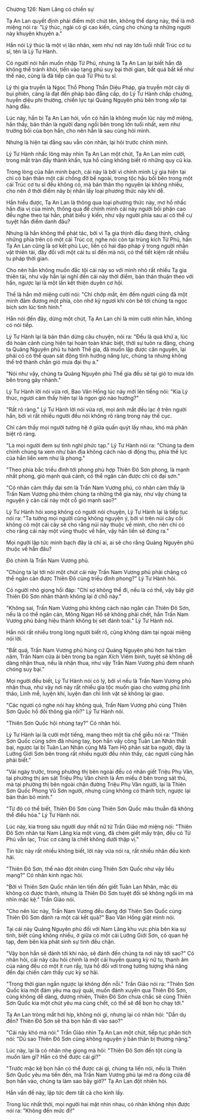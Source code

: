 




Chương 126: Nam Lăng có chiến sự


Tạ An Lan quyết định phải điểm một chút tên, không thể dạng này, thế là mở miệng nói ra: "Lý thúc, ngài có gì cao kiến, cũng cho chúng ta những người này khuyên khuyên a."

Hắn nói Lý thúc là một vị lão nhân, xem như nơi này lớn tuổi nhất Trúc cơ tu sĩ, tên là Lý Tư Hành.

Có người nói hắn muốn nhập Tử Phủ, nhưng là Tạ An Lan lại biết hắn đã không thể tránh khỏi, tiến vào tạng phủ suy bại thời gian, bất quá bất kể như thế nào, cũng là đã tiếp cận quá Tử Phủ tu sĩ.

Lý thị gia truyền là Ngọc Thổ Phong Thần Diệu Pháp, gia truyền một cây di bụi phiên, càng là đạt đến pháp bảo đẳng cấp, do Lý Tư Hành chấp chưởng, huyền diệu phi thường, chiến lực tại Quảng Nguyên phủ bên trong xếp tại hàng đầu.

Lúc này, hắn bị Tạ An Lan hỏi, vốn có hắn là không muốn lúc này mở miệng, hắn thấy, bản thân là người đang ngồi bên trong lớn tuổi nhất, xem như trường bối của bọn hắn, cho nên hẳn là sau cùng hỏi mình.

Nhưng là hiện tại đằng sau vẫn còn nhân, lại hỏi trước chính mình.

Lý Tư Hành nhấc lông mày nhìn Tạ An Lan một chút, Tạ An Lan mỉm cười, trong mắt tràn đầy thành khẩn, tựa hồ cũng không biết rõ những quy củ kia.

Trong lòng của hắn minh bạch, cái này là bởi vì chính mình Lý gia hiện tại chỉ có bản thân một cái chống đỡ bề ngoài, trong tộc hậu bối bên trong một cái Trúc cơ tu sĩ đều không có, mà bản thân thọ nguyên lại không nhiều, cho nên ở thời điểm này bị nhân lấy loại phương thức này khi dễ.

Hắn hiểu được, Tạ An Lan là thông qua loại phương thức này, mơ hồ nhấc hắn địa vị của mình, thông qua để chính mình cái này người bối phận cao đều nghe theo tại hắn, phát biểu ý kiến, như vậy người phía sau ai có thể cự tuyệt hắn điểm danh đâu?

Nhưng là hắn không thể phát tác, bởi vì Tạ gia thịnh đầu đang thịnh, chẳng những phía trên có một cái Trúc cơ, nghe nói còn tại trùng kích Tử Phủ, hắn Tạ An Lan cũng là sơ kết phù Lục, liền có hai đạo pháp ý trong người nhân vật thiên tài, đây đối với một cái tu sĩ đến mà nói, có thể tiết kiệm rất nhiều tu pháp thời gian.

Cho nên hắn không muốn đắc tội cái này so với mình nhỏ rất nhiều Tạ gia thiên tài, như vậy hắn lại nghĩ đến cái này thời điểm, bản thân thuận theo với hắn, ngược lại là một lần kết thiện duyên cơ hội.

Thế là hắn mở miệng cười nói: "Chỉ chớp mắt, êm đềm ngươi cũng đã một mình đảm đương một phía, còn nhớ kỹ ngươi khi còn bé tới chúng ta ngọc bích sơn lúc tình hình."

Hắn nói đến đây, dừng một chút, Tạ An Lan chỉ là mỉm cười nhìn hắn, không có nói tiếp.

Lý Tư Hành lại là bản thân dừng câu chuyện, nói ra: "Đều là quá khứ a, lúc đó hoàn cảnh cùng hiện tại hoàn toàn khác biệt, thời sự tuôn ra đãng, chúng ta Quảng Nguyên phủ tu hành Thế gia, đã muốn lập được căn nguyên, lại phải có có thể quan sát động tĩnh hướng năng lực, chúng ta nhưng không thể trở thành chắn gió mưa đại thụ a."

"Nói như vậy, chúng ta Quảng Nguyên phủ Thế gia đều sẽ tại gió to mưa lớn bên trong gãy nhánh."

Lý Tư Hành lời nói vừa rơi, Bao Văn Hồng lúc này mới lên tiếng nói: "Kia Lý thúc, ngươi cảm thấy hiện tại là ngọn gió nào hướng?"

"Rất rõ ràng." Lý Tư Hành lời nói vừa rơi, mọi ánh mắt đều lạc ở trên người hắn, bởi vì rất nhiều người đều nói không rõ ràng trong này thế cục.

Chỉ cảm thấy mọi người tướng hệ ở giữa quấn quýt lấy nhau, khó mà phân biệt rõ ràng.

"Là mọi người đem sự tình nghĩ phức tạp." Lý Tư Hành nói ra: "Chúng ta đem chính chúng ta xem như bản địa không cách nào di động thụ, phía thế lực của hắn liền xem như là phong."

"Theo phía bắc triều đình tới phong phù hợp Thiên Đô Sơn phong, là mạnh nhất phong, gió mạnh quá cảnh, có thể ngăn cản được chỉ có đại sơn."

"Có nhân cảm thấy đại sơn là Trấn Nam Vương phủ, có nhân cảm thấy là Trấn Nam Vương phủ thêm chúng ta những thế gia này, như vậy chúng ta nguyện ý cản cái này một cỗ gió mạnh sao?"

Lý Tư Hành hỏi xong không có người nói chuyện, Lý Tư Hành lại là tiếp tục nói ra: "Ta tưởng mọi người cũng không nguyện ý, bởi vì trên núi cây cối không có một cái cây sẽ cho rằng núi này thuộc về mình, cho nên chỉ có cho rằng cái này một vùng thuộc về hắn, vậy hắn liền sẽ đứng ra."

Mọi người lập tức minh bạch đây là chỉ ai, ai sẽ cho rằng Quảng Nguyên phủ thuộc về hắn đâu?

Đó chính là Trấn Nam Vương phủ.

"Chúng ta lại tới nói một chút cái này Trấn Nam Vương phủ phải chăng có thể ngăn cản được Thiên Đô cùng triều đình phong?" Lý Tư Hành hỏi.

Có người nhỏ giọng hồi đáp: "Chỉ sợ không thể đi, nếu là có thể, vậy bây giờ Thiên Đô Sơn nhân thành không lại ở chỗ này."

"Không sai, Trấn Nam Vương phủ không cách nào ngăn cản Thiên Đô Sơn, nếu là có thể ngăn cản, Mông Ngạn Hổ sẽ không phải chết, hắn Trấn Nam Vương phủ bảng hiệu thành không bị sét đánh toái." Lý Tư Hành nói.

Hắn nói rất nhiều trong lòng người biết rõ, cũng không dám tại ngoài miệng nói lời.

"Bất quá, Trấn Nam Vương phủ hùng cứ Quảng Nguyên phủ hơn hai trăm năm, Trấn Nam cửa ải bên trong ba ngàn Xích Viêm binh, tuyệt sẽ không dễ dàng nhận thua, nếu là nhận thua, như vậy Trấn Nam Vương phủ đem nhanh chóng suy bại."

Mọi người đều biết, Lý Tư Hành nói có lý, bởi vì nếu là Trấn Nam Vương phủ nhận thua, như vậy nơi này rất nhiều gia tộc muốn giao cho vương phủ linh thảo, Linh mễ, luyện khí, luyện đan chi linh vật sẽ không lại giao.

"Các ngươi có nghe nói hay không quá, Trấn Nam Vương phủ cùng Thiên Sơn Quốc hồ đồi thông gia rồi?" Lý Tư Hành nói.

"Thiên Sơn Quốc hội nhúng tay?" Có nhân hỏi.

Lý Tư Hành lại là cười một tiếng, mang theo một tia chế giễu nói ra: "Thiên Sơn Quốc cũng sớm đã nhúng tay, bọn hắn vây công Tuân Lan Nhân thất bại, ngược lại bị Tuân Lan Nhân cùng Mã Tam Hộ phản sát ba người, đây là Lưỡng Giới Sơn bên trong rất nhiều người đều nhìn thấy, các ngươi cũng hẳn phải biết."

"Vài ngày trước, trong phường thị bên ngoài đều có nhân giết Triệu Phụ Vân, tại phường thị ám sát Triệu Phụ Vân chính là Ám miếu ở bên trong sát thủ, mà tại phường thị bên ngoài chặn đường Triệu Phụ Vân người, lại là Thiên Sơn Quốc Phong Vũ Sơn người, nhưng cũng không có thành tích, ngược lại bản thân bỏ mình."

"Từ đó có thể biết, Thiên Đô Sơn cùng Thiên Sơn Quốc mâu thuẫn đã không thể điều hòa." Lý Tư Hành nói.

Lúc này, kia trong sáu người duy nhất nữ tử Trần Giảo mở miệng nói: "Thiên Đô Sơn nhân tại Nam Lăng kia một vùng, đã chém giết mấy trận, đều có Tử Phủ vẫn lạc, Trúc cơ càng là chết không dưới thập vị."

Tin tức này rất nhiều không biết, lời này vừa nói ra, rất nhiều nhân đều kinh hãi.

"Thiên Đô Sơn, thế nào đột nhiên cùng Thiên Sơn Quốc như vậy liều mạng?" Có nhân kinh ngạc hỏi.

"Bởi vì Thiên Sơn Quốc nhân lén tiến đến giết Tuân Lan Nhân, mặc dù không có được thành, nhưng là Thiên Đô Sơn tuyệt đối sẽ không ngồi im mà nhìn mặc kệ." Trần Giảo nói.

"Cho nên lúc này, Trấn Nam Vương đều đang đợi Thiên Sơn Quốc cùng Thiên Đô Sơn đánh ra một cái kết quả?" Bao Văn Hồng giật mình nói.

Tại cái này Quảng Nguyên phủ đối với Nam Lăng khu vực phía bên kia sự tình, biết cũng không nhiều, ở giữa có một cái Lưỡng Giới Sơn, có quan hệ tạp, đem bên kia phát sinh sự tình đều chặn.

"Vậy bọn hắn sẽ đánh tới khi nào, sẽ đánh đến chúng ta nơi này tới sao?" Có nhân hỏi, cái này câu hỏi chính là một cái huyền quang kỳ nữ tu, thanh âm của nàng đều có một ít run rẩy, tựa hồ đối với trong tưởng tượng khả năng đến đại chiến cảm thấy cực kỳ sợ hãi.

"Trong thời gian ngắn ngược lại không đến nỗi." Trần Giảo nói ra: "Thiên Sơn Quốc kia một đám yêu ma quỷ quái, muốn đánh xuyên qua Thiên Đô Sơn, cũng không dễ dàng, đương nhiên, Thiên Đô Sơn chưa chắc sẽ cùng Thiên Sơn Quốc kia một chút yêu ma cùng chết, có thể sẽ để bọn họ chạy tới."

Tạ An Lan tròng mắt hơi híp, không nói gì, nhưng lại có nhân hỏi: "Dẫn dụ đến? Thiên Đô Sơn sẽ thả bọn hắn đi vào sao?"

"Cái này khó mà nói." Trần Giảo nhìn Tạ An Lan một chút, tiếp tục phân tích nói: "Dù sao Thiên Đô Sơn cũng không nguyện ý bản thân bị thương nặng."

Lúc này, lại là có nhân nhẹ giọng mà hỏi: "Thiên Đô Sơn đến tột cùng là muốn làm gì? Hắn có thể được cái gì?"

"Trước mặc kệ bọn hắn có thể được cái gì, chúng ta liền nói, nếu là Thiên Sơn Quốc yêu ma tiến đến, mà Trấn Nam Vương phủ lại mở ra đóng cửa để bọn hắn vào, chúng ta làm sao bây giờ?" Tạ An Lan đột nhiên hỏi.

Hắn vấn đề này, lập tức đem tất cả cho kinh lấy.

Trong lúc nhất thời, mọi người hai mặt nhìn nhau, có nhân không nhịn được nói ra: "Không đến mức đi!"




